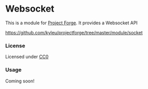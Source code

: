 # Websocket

This is a module for [Project Forge](https://projectforge.dev). It provides a Websocket API

https://github.com/kyleu/projectforge/tree/master/module/socket

### License

Licensed under [CC0](https://creativecommons.org/publicdomain/zero/1.0)

### Usage

Coming soon!
